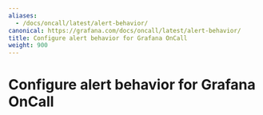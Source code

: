 ```yaml
---
aliases:
  - /docs/oncall/latest/alert-behavior/
canonical: https://grafana.com/docs/oncall/latest/alert-behavior/
title: Configure alert behavior for Grafana OnCall
weight: 900
---
```


# Configure alert behavior for Grafana OnCall
